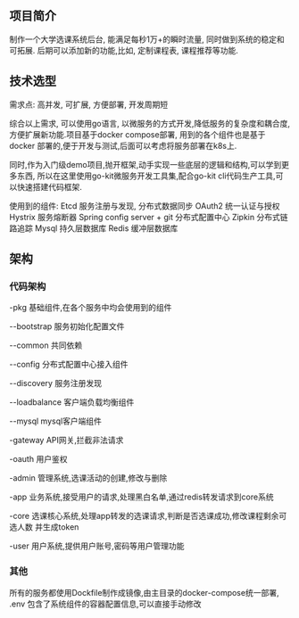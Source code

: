 ## 项目简介

制作一个大学选课系统后台, 能满足每秒1万+的瞬时流量, 同时做到系统的稳定和可拓展.
后期可以添加新的功能,比如, 定制课程表, 课程推荐等功能.

## 技术选型
需求点: 高并发, 可扩展, 方便部署, 开发周期短

综合以上需求, 可以使用go语言, 以微服务的方式开发,降低服务的复杂度和耦合度,
方便扩展新功能.项目基于docker compose部署, 用到的各个组件也是基于docker
部署的,便于开发与测试,后面可以考虑将服务部署在k8s上.

同时,作为入门级demo项目,抛开框架,动手实现一些底层的逻辑和结构,可以学到更多东西,
所以在这里使用go-kit微服务开发工具集,配合go-kit cli代码生产工具,可以快速搭建代码框架.

使用到的组件:
Etcd 服务注册与发现, 分布式数据同步
OAuth2 统一认证与授权
Hystrix 服务熔断器
Spring config server + git 分布式配置中心
Zipkin 分布式链路追踪
Mysql 持久层数据库
Redis 缓冲层数据库

## 架构

### 代码架构

-pkg 基础组件,在各个服务中均会使用到的组件

--bootstrap 服务初始化配置文件

--common 共同依赖

--config 分布式配置中心接入组件

--discovery 服务注册发现

--loadbalance 客户端负载均衡组件

--mysql  mysql客户端组件

-gateway API网关,拦截非法请求

-oauth  用户鉴权

-admin 管理系统,选课活动的创建,修改与删除

-app 业务系统,接受用户的请求,处理黑白名单,通过redis转发请求到core系统

-core 选课核心系统,处理app转发的选课请求,判断是否选课成功,修改课程剩余可选人数
并生成token

-user 用户系统,提供用户账号,密码等用户管理功能

### 其他
所有的服务都使用Dockfile制作成镜像,由主目录的docker-compose统一部署,
.env 包含了系统组件的容器配置信息,可以直接手动修改










